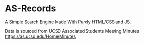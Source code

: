 # AS-Records
A Simple Search Engine Made With Purely HTML/CSS and JS.

Data is sourced from UCSD Associated Students Meeting Minutes https://as.ucsd.edu/Home/Minutes
